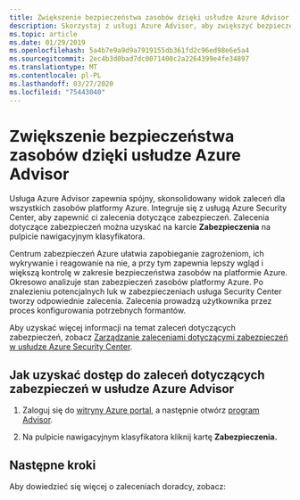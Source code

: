```yaml
---
title: Zwiększenie bezpieczeństwa zasobów dzięki usłudze Azure Advisor
description: Skorzystaj z usługi Azure Advisor, aby zwiększyć bezpieczeństwo wdrożeń platformy Azure.
ms.topic: article
ms.date: 01/29/2019
ms.openlocfilehash: 5a4b7e9a9d9a7919155db361fd2c96ed98e6e5a4
ms.sourcegitcommit: 2ec4b3d0bad7dc0071400c2a2264399e4fe34897
ms.translationtype: MT
ms.contentlocale: pl-PL
ms.lasthandoff: 03/27/2020
ms.locfileid: "75443040"
---
```

# <a name="make-resources-more-secure-with-azure-advisor"></a>Zwiększenie bezpieczeństwa zasobów dzięki usłudze Azure Advisor

Usługa Azure Advisor zapewnia spójny, skonsolidowany widok zaleceń dla wszystkich zasobów platformy Azure. Integruje się z usługą Azure Security Center, aby zapewnić ci zalecenia dotyczące zabezpieczeń. Zalecenia dotyczące zabezpieczeń można uzyskać na karcie **Zabezpieczenia** na pulpicie nawigacyjnym klasyfikatora.

Centrum zabezpieczeń Azure ułatwia zapobieganie zagrożeniom, ich wykrywanie i reagowanie na nie, a przy tym zapewnia lepszy wgląd i większą kontrolę w zakresie bezpieczeństwa zasobów na platformie Azure. Okresowo analizuje stan zabezpieczeń zasobów platformy Azure. Po znalezieniu potencjalnych luk w zabezpieczeniach usługa Security Center tworzy odpowiednie zalecenia. Zalecenia prowadzą użytkownika przez proces konfigurowania potrzebnych formantów. 

Aby uzyskać więcej informacji na temat zaleceń dotyczących zabezpieczeń, zobacz [Zarządzanie zaleceniami dotyczącymi zabezpieczeń w usłudze Azure Security Center](https://azure.microsoft.com/documentation/articles/security-center-recommendations/).

## <a name="how-to-access-security-recommendations-in-azure-advisor"></a>Jak uzyskać dostęp do zaleceń dotyczących zabezpieczeń w usłudze Azure Advisor

1. Zaloguj się do [witryny Azure portal](https://portal.azure.com), a następnie otwórz [program Advisor](https://aka.ms/azureadvisordashboard).

2.  Na pulpicie nawigacyjnym klasyfikatora kliknij kartę **Zabezpieczenia.**

## <a name="next-steps"></a>Następne kroki

Aby dowiedzieć się więcej o zaleceniach doradcy, zobacz:
 
